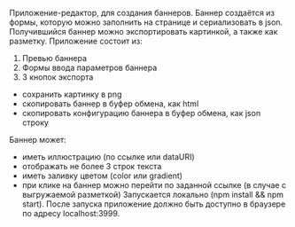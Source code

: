 Приложение-редактор, для создания баннеров.
Баннер создаётся из формы, которую можно заполнить на странице и сериализовать в json. Получившийся баннер можно экспортировать картинкой, а также как разметку.
Приложение состоит из:
  1) Превью баннера
  2) Формы ввода параметров баннера
  3) 3 кнопок экспорта
  - сохранить картинку в png
  - скопировать баннер в буфер обмена, как html 
  - скопировать конфигурацию баннера в буфер обмена, как json строку
  
  
Баннер может:
  - иметь иллюстрацию (по ссылке или dataURI)
  - отображать не более 3 строк текста
  - иметь заливку цветом (color или gradient)
  - при клике на баннер можно перейти по заданной ссылке (в случае с выгружаемой разметкой)
Запускается локально (npm install && npm start). После запуска приложение должно быть доступно в браузере по адресу localhost:3999.
